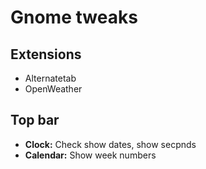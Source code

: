 # Gnome tweaks
## Extensions
- Alternatetab
- OpenWeather

## Top bar
- **Clock:** Check show dates, show secpnds
- **Calendar:** Show week numbers

